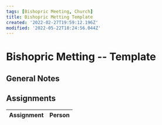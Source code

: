 ```yaml
---
tags: [Bishopric Meeting, Church]
title: Bishopric Metting Template
created: '2022-02-27T19:59:12.196Z'
modified: '2022-05-22T18:24:56.044Z'
---
```


# Bishopric Metting -- Template

## General Notes

## Assignments

| Assignment | Person |
|-|-|
